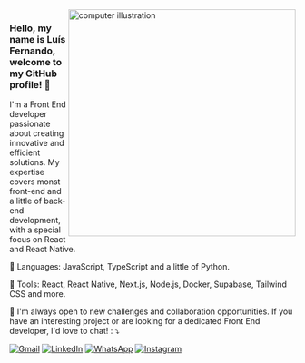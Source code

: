 <img src="https://raw.githubusercontent.com/MicaelliMedeiros/micaellimedeiros/master/image/computer-illustration.png" alt="computer illustration" min-width="400px" max-width="400px" width="400px" align="right">
<p><h3>Hello, my name is Luís Fernando, welcome to my GitHub profile! 🖖</h3>
</p>
<p align="left"> 
  I'm a Front End developer passionate about creating innovative and efficient solutions. My expertise covers monst front-end and a little of back-end development, with a special focus on React and React Native.
</p>
<p align="left">
  🦄 Languages: JavaScript, TypeScript and a little of Python.
</p>
<p align="left">
  💼 Tools: React, React Native, Next.js, Node.js, Docker, Supabase, Tailwind CSS and more.
</p>
<p align="left">
  💌 I'm always open to new challenges and collaboration opportunities. If you have an interesting project or are looking for a dedicated Front End developer, I'd love to chat! : ⤵️
</p>
<p align="left">
  <a target="_blank" href="mailto:luis.oliveirabr1@gmail.com" title="Gmail">
  <img src="https://img.shields.io/badge/-Gmail-FF0000?style=flat-square&labelColor=FF0000&logo=gmail&logoColor=white" alt="Gmail"/></a>
  <a target="_blank" href="https://www.linkedin.com/in/luis-fernando-de-paulo/" title="LinkedIn">
  <img src="https://img.shields.io/badge/-Linkedin-0e76a8?style=flat-square&logo=Linkedin&logoColor=white" alt="LinkedIn"/></a>
  <a target="_blank" href="https://wa.me/5562993222660" title="WhatsApp">
  <img src="https://img.shields.io/badge/-WhatsApp-25d366?style=flat-square&labelColor=25d366&logo=whatsapp&logoColor=white" alt="WhatsApp"/></a>
  <a target="_blank" href="https://www.instagram.com/n_andooo/" title="Instagram">
  <img src="https://img.shields.io/badge/-Instagram-DF0174?style=flat-square&labelColor=DF0174&logo=instagram&logoColor=white" alt="Instagram"/></a>
</p>
